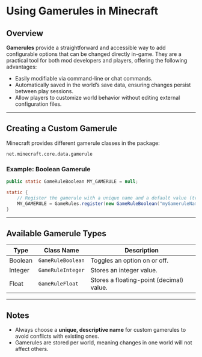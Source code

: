 # Using Gamerules in Minecraft

## Overview

**Gamerules** provide a straightforward and accessible way to add configurable options that can be changed directly in-game.
They are a practical tool for both mod developers and players, offering the following advantages:

* Easily modifiable via command-line or chat commands.
* Automatically saved in the world’s save data, ensuring changes persist between play sessions.
* Allow players to customize world behavior without editing external configuration files.

---

## Creating a Custom Gamerule

Minecraft provides different gamerule classes in the package:

```
net.minecraft.core.data.gamerule
```

### Example: Boolean Gamerule

```java
public static GameRuleBoolean MY_GAMERULE = null;

static {
    // Register the gamerule with a unique name and a default value (true in this example)
    MY_GAMERULE = GameRules.register(new GameRuleBoolean("myGameruleName", true));
}
```

---

## Available Gamerule Types

| Type    | Class Name        | Description                              |
| ------- | ----------------- | ---------------------------------------- |
| Boolean | `GameRuleBoolean` | Toggles an option on or off.             |
| Integer | `GameRuleInteger` | Stores an integer value.                 |
| Float   | `GameRuleFloat`   | Stores a floating-point (decimal) value. |

---

## Notes

* Always choose a **unique, descriptive name** for custom gamerules to avoid conflicts with existing ones.
* Gamerules are stored per world, meaning changes in one world will not affect others.